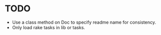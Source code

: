 TODO
====

* Use a class method on Doc to specify readme name for consistency.
* Only load rake tasks in lib or tasks.
